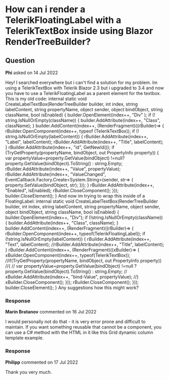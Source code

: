# How can i render a TelerikFloatingLabel with a TelerikTextBox inside using Blazor RenderTreeBuilder?

## Question

**Phi** asked on 14 Jul 2022

Hey! I searched everywhere but i can't find a solution for my problem. Im using a TelerikTextBox with Telerik Blazor 2.3 but i upgraded to 3.4 and now you have to use a TelerikFloatingLabel as a parent element for the textbox. This is my old code: internal static void CreateLabelTextBox(RenderTreeBuilder builder, int index, string labelContent, string propertyName, object sender, object bindObject, string className, bool isEnabled) { builder.OpenElement(index++, "Div" ); if (! string.IsNullOrEmpty(className)) { builder.AddAttribute(index++, "Class", className); } builder.AddContent(index++, (RenderFragment)((rBuilder)=> { rBuilder.OpenComponent(index++, typeof (TelerikTextBox)); if (! string.IsNullOrEmpty(labelContent)) { rBuilder.AddAttribute(index++, "Label", labelContent); rBuilder.AddAttribute(index++, "Title", labelContent); } rBuilder.AddAttribute(index++, "id", GetNewId()); if (TryGetProperty(propertyName, bindObject, out PropertyInfo property)) { var propertyValue=property.GetValue(bindObject) !=null? property.GetValue(bindObject).ToString() : string.Empty; rBuilder.AddAttribute(index++, "Value", propertyValue); rBuilder.AddAttribute(index++, "ValueChanged", EventCallback.Factory.Create<System.String>(sender, str=> { property.SetValue(bindObject, str); })); } rBuilder.AddAttribute(index++, "Enabled", isEnabled); rBuilder.CloseComponent(); })); builder.CloseElement(); } And now im trying to wrap this inside of a FloatingLabel: internal static void CreateLabelTextBox(RenderTreeBuilder builder, int index, string labelContent, string propertyName, object sender, object bindObject, string className, bool isEnabled) { builder.OpenElement(index++, "Div"); if (!string.IsNullOrEmpty(className)) { builder.AddAttribute(index++, "Class", className); } builder.AddContent(index++, (RenderFragment)((rBuilder)=> { rBuilder.OpenComponent(index++, typeof(TelerikFloatingLabel)); if (!string.IsNullOrEmpty(labelContent)) { rBuilder.AddAttribute(index++, "Text", labelContent); //rBuilder.AddAttribute(index++, "Title", labelContent); } rBuilder.AddContent(index++, (RenderFragment)((xBuilder)=> { xBuilder.OpenComponent(index++, typeof(TelerikTextBox)); //if(TryGetProperty(propertyName, bindObject, out PropertyInfo property)) //{ // var propertyValue=property.GetValue(bindObject) !=null ? property.GetValue(bindObject).ToString() : string.Empty; // xBuilder.AddAttribute(index++, "bind-Value", propertyValue); //} xBuilder.CloseComponent(); })); rBuilder.CloseComponent(); })); builder.CloseElement(); } Any suggestions how this might work?

### Response

**Marin Bratanov** commented on 16 Jul 2022

I would personally not do that - it is very error prone and difficult to maintain. If you want something reusable that cannot be a component, you can use a C# method with the HTML in it like this Grid dynamic column template example.

### Response

**Philipp** commented on 17 Jul 2022

Thank you very much.
